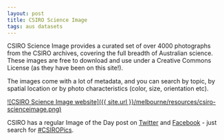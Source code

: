 ```yaml
---
layout: post
title: CSIRO Science Image
tags: aus datasets
---
```


CSIRO Science Image provides a curated set of over 4000 photographs from the CSIRO archives, covering the full breadth of Australian science.  These images are free to download and use under a Creative Commons License (as they have been on this site!).

The images come with a lot of metadata, and you can search by topic, by spatial location or by photo characteristics (color, size, orientation etc).

[![CSIRO Science Image website]({{ site.url }}/melbourne/resources/csiro-scienceimage.png)](http://www.scienceimage.csiro.au/search/)

CSIRO has a regular Image of the Day post on [Twitter](https://twitter.com/CSIROnews) and [Facebook](https://www.facebook.com/pages/CSIRO/142468583842) - just search for [#CSIROPics](https://twitter.com/search?f=realtime&q=%23csiropics&src=typd).